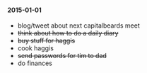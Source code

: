 #### 2015-01-01 ####

- blog/tweet about next capitalbeards meet
- ~~think about how to do a daily diary~~
- ~~buy stuff for haggis~~
- cook haggis
- ~~send passwords for tim to  dad~~
- do finances
